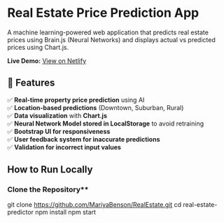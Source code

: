 #  Real Estate Price Prediction App

A machine learning-powered web application that predicts real estate prices using Brain.js (Neural Networks) and displays actual vs predicted prices using Chart.js.

**Live Demo:** [ View on Netlify](https://your-netlify-link.netlify.app/)  

## 📌 Features
✅ **Real-time property price prediction** using AI  
✅ **Location-based predictions** (Downtown, Suburban, Rural)  
✅ **Data visualization** with **Chart.js**  
✅ **Neural Network Model stored in LocalStorage** to avoid retraining  
✅ **Bootstrap UI for responsiveness**  
✅ **User feedback system for inaccurate predictions**  
✅ **Validation for incorrect input values**  

##  How to Run Locally

###  Clone the Repository**

git clone https://github.com/MariyaBenson/RealEstate.git
cd real-estate-predictor
npm install
npm start
